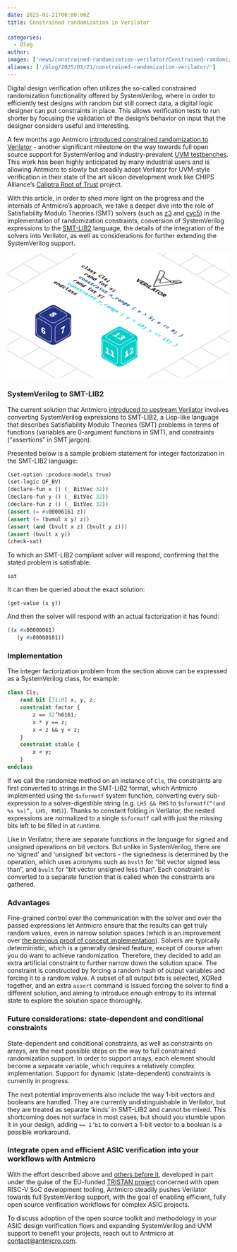 ```yaml
---
date: 2025-01-21T00:00:00Z
title: Constrained randomization in Verilator

categories:
  - Blog
author: 
images: ['news/constrained-randomization-verilator/Constrained-randomization-in-Verilator--blog-sm--CHIPS.png']
aliases: ['/blog/2025/01/21/constrained-randomization-verilator/']
---
```


Digital design verification often utilizes the so-called constrained randomization functionality offered by SystemVerilog, where in order to efficiently test designs with random but still correct data, a digital logic designer can put constraints in place. This allows verification tests to run shorter by focusing the validation of the design’s behavior on input that the designer considers useful and interesting.

A few months ago Antmicro [introduced constrained randomization to Verilator](https://antmicro.com/blog/2024/03/introducing-constrained-randomization-in-verilator/)  - another significant milestone on the way towards full open source support for SystemVerilog and industry-prevalent [UVM testbenches](https://antmicro.com/blog/2023/10/running-simple-uvm-testbenches-in-verilator/). This work has been highly anticipated by many industrial users and is allowing Antmicro to slowly but steadily adopt Verilator for UVM-style verification in their state of the art silicon development work like CHIPS Alliance’s [Caliptra Root of Trust](https://github.com/chipsalliance/Caliptra) project.

With this article, in order to shed more light on the progress and the internals of Antmicro’s approach, we take a deeper dive into the role of Satisfiability Modulo Theories (SMT) solvers (such as [z3](https://github.com/Z3Prover/z3) and [cvc5](https://cvc5.github.io/)) in the implementation of randomization constraints, conversion of SystemVerilog expressions to the [SMT-LIB2](https://smt-lib.org/) language, the details of the integration of the solvers into Verilator, as well as considerations for further extending the SystemVerilog support.

![Constrained randomization in Verilator: SystemVerilog constraint to SMT-LIB2 conversion](Constrained-randomization-in-Verilator--blog-sm--CHIPS.svg)

### SystemVerilog to SMT-LIB2

The current solution that Antmicro [introduced to upstream  Verilator](https://github.com/verilator/verilator/pull/4947) involves converting SystemVerilog expressions to SMT-LIB2, a Lisp-like language that describes Satisfiability Modulo Theories (SMT) problems in terms of functions (variables are 0-argument functions in SMT), and constraints (“assertions” in SMT jargon).

Presented below is a sample problem statement for integer factorization in the SMT-LIB2 language:

```lisp
(set-option :produce-models true)
(set-logic QF_BV)
(declare-fun x () (_ BitVec 32))
(declare-fun y () (_ BitVec 32))
(declare-fun z () (_ BitVec 32))
(assert (= #x00006161 z))
(assert (= (bvmul x y) z))
(assert (and (bvult x z) (bvult y z)))
(assert (bvult x y))
(check-sat)
```

To which an SMT-LIB2 compliant solver will respond, confirming that the stated problem is satisfiable:

```
sat
```

It can then be queried about the exact solution:

```
(get-value (x y))
```

And then the solver will respond with an actual factorization it has found:

```lisp
((x #x00000061)
   (y #x00000101))
```

### Implementation

The integer factorization problem from the section above can be expressed as a SystemVerilog class, for example:

```systemverilog
class Cls;
    rand bit [31:0] x, y, z;
    constraint factor {
        z == 32’h6161;
        x * y == z;
        x < z && y < z;
    }
    constraint stable {
        x < y;
    }
endclass
```

If we call the randomize method on an instance of `Cls`, the constraints are first converted to strings in the SMT-LIB2 format, which Antmicro implemented using the `$sformatf` system function, converting every sub-expression to a solver-digestible string (e.g. `LHS && RHS` to `$sformatf(“(and %s %s)”, LHS, RHS)`). Thanks to constant folding in Verilator, the nested expressions are normalized to a single `$sformatf` call with just the missing bits left to be filled in at runtime. 

Like in Verilator, there are separate functions in the language for signed and unsigned operations on bit vectors. But unlike in SystemVerilog, there are no ‘signed’ and ‘unsigned’ bit vectors - the signedness is determined by the operation, which uses acronyms such as `bvslt` for “bit vector signed less than”, and `bvult` for “bit vector unsigned less than”. Each constraint is converted to a separate function that is called when the constraints are gathered.

### Advantages

Fine-grained control over the communication with the solver and over the passed expressions let Antmicro ensure that the results can get truly random values, even in narrow solution spaces (which is an improvement over [the previous proof of concept implementation](https://antmicro.com/blog/2023/01/open-source-systemverilog-uvm-support-in-verilator/#improving-existing-verilator-features)). Solvers are typically deterministic, which is a generally desired feature, except of course when you do want to achieve randomization. Therefore, they decided to add an extra artificial constraint to further narrow down the solution space. The constraint is constructed by forcing a random hash of output variables and forcing it to a random value. A subset of all output bits is selected, XORed together, and an extra `assert` command is issued forcing the solver to find a different solution, and aiming to introduce enough entropy to its internal state to explore the solution space thoroughly.

### Future considerations: state-dependent and conditional constraints

State-dependent and conditional constraints, as well as constraints on arrays, are the next possible steps on the way to full constrained randomization support. In order to support arrays, each element should become a separate variable, which requires a relatively complex implementation. Support for dynamic (state-dependent) constraints is currently in progress.

The next potential improvements also include the way 1-bit vectors and booleans are handled. They are currently undistinguishable in Verilator, but they are treated as separate ‘kinds’ in SMT-LIB2 and cannot be mixed. This shortcoming does not surface in most cases, but should you stumble upon it in your design, adding `== 1‘b1` to convert a 1-bit vector to a boolean is a possible workaround. 

### Integrate open and efficient ASIC verification into your workflows with Antmicro

With the effort described above and [others before it](https://antmicro.com/blog/tags/verilator/), developed in part under the guise of the EU-funded [TRISTAN project](https://tristan-project.eu/) concerned with open RISC-V SoC development tooling, Antmicro steadily pushes Verilator towards full SystemVerilog support, with the goal of enabling efficient, fully open source verification workflows for complex ASIC projects. 

To discuss adoption of the open source toolkit and methodology in your ASIC design verification flows and expanding SystemVerilog and UVM support to benefit your projects, reach out to Antmicro at [contact@antmicro.com](mailto:contact@antmicro.com).
